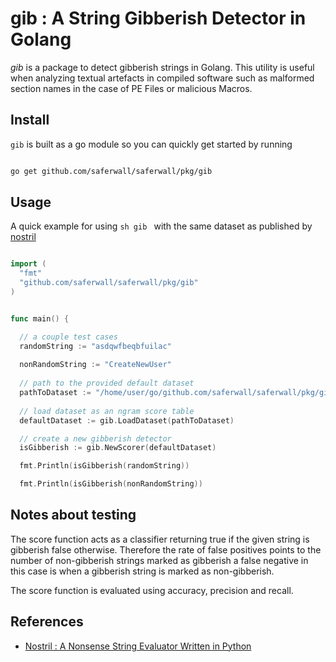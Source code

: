 # gib : A String Gibberish Detector in Golang

*gib* is a package to detect gibberish strings in Golang.
This utility is useful when analyzing textual artefacts in compiled software such
as malformed section names in the case of PE Files or malicious Macros.

## Install

```gib``` is built as a go module so you can quickly get started by running

```sh

go get github.com/saferwall/saferwall/pkg/gib

```

## Usage

A quick example for using ```sh gib ``` with the same dataset as published by [nostril](https://github.com/casics/nostril)

```go

import (
  "fmt"
  "github.com/saferwall/saferwall/pkg/gib"  
)


func main() {

  // a couple test cases
  randomString := "asdqwfbeqbfuilac"
  
  nonRandomString := "CreateNewUser"
  
  // path to the provided default dataset
  pathToDataset := "/home/user/go/github.com/saferwall/saferwall/pkg/gib/data/ngram.json"
  
  // load dataset as an ngram score table
  defaultDataset := gib.LoadDataset(pathToDataset)

  // create a new gibberish detector
  isGibberish := gib.NewScorer(defaultDataset)

  fmt.Println(isGibberish(randomString))

  fmt.Println(isGibberish(nonRandomString))

```

## Notes about testing

The score function acts as a classifier returning true if the given string is gibberish false otherwise.
Therefore the rate of false positives points to the number of non-gibberish strings marked as gibberish
a false negative in this case is when a gibberish string is marked as non-gibberish.

The score function is evaluated using accuracy, precision and recall.

## References

- [Nostril : A Nonsense String Evaluator Written in Python](https://www.theoj.org/joss-papers/joss.00596/10.21105.joss.00596.pdf)
